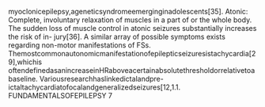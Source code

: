 myoclonicepilepsy,ageneticsyndromeemerginginadolescents[35].
Atonic: Complete, involuntary relaxation of muscles in a part of or the whole body. The
sudden loss of muscle control in atonic seizures substantially increases the risk of in-
jury[36].
A similar array of possible symptoms exists regarding non-motor manifestations of FSs.
Themostcommonautonomicmanifestationofepilepticseizuresistachycardia[29],whichis
oftendefinedasanincreaseinHRaboveacertainabsolutethresholdorrelativetoabaseline.
Variousresearchhaslinkedictalandpre-ictaltachycardiatofocalandgeneralizedseizures[12,1.1. FUNDAMENTALSOFEPILEPSY 7